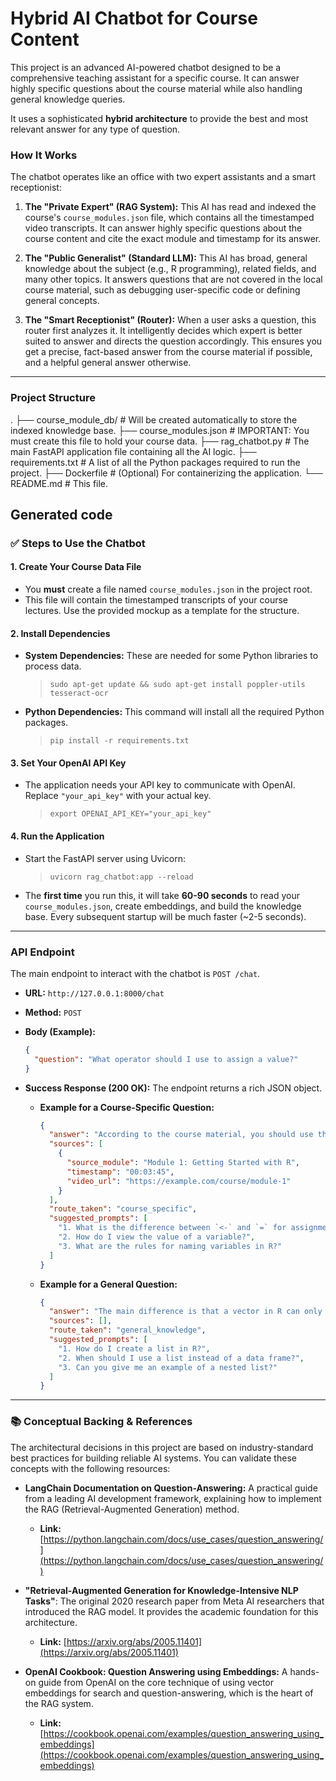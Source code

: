 # Hybrid AI Chatbot for Course Content

This project is an advanced AI-powered chatbot designed to be a comprehensive teaching assistant for a specific course. It can answer highly specific questions about the course material while also handling general knowledge queries.

It uses a sophisticated **hybrid architecture** to provide the best and most relevant answer for any type of question.

### How It Works

The chatbot operates like an office with two expert assistants and a smart receptionist:

1.  **The "Private Expert" (RAG System):** This AI has read and indexed the course's `course_modules.json` file, which contains all the timestamped video transcripts. It can answer highly specific questions about the course content and cite the exact module and timestamp for its answer.

2.  **The "Public Generalist" (Standard LLM):** This AI has broad, general knowledge about the subject (e.g., R programming), related fields, and many other topics. It answers questions that are not covered in the local course material, such as debugging user-specific code or defining general concepts.

3.  **The "Smart Receptionist" (Router):** When a user asks a question, this router first analyzes it. It intelligently decides which expert is better suited to answer and directs the question accordingly. This ensures you get a precise, fact-based answer from the course material if possible, and a helpful general answer otherwise.

---

### Project Structure


.
├── course_module_db/ # Will be created automatically to store the indexed knowledge base.
├── course_modules.json # IMPORTANT: You must create this file to hold your course data.
├── rag_chatbot.py # The main FastAPI application file containing all the AI logic.
├── requirements.txt # A list of all the Python packages required to run the project.
├── Dockerfile # (Optional) For containerizing the application.
└── README.md # This file.

Generated code
---

### ✅ Steps to Use the Chatbot

#### 1. Create Your Course Data File
*   You **must** create a file named `course_modules.json` in the project root.
*   This file will contain the timestamped transcripts of your course lectures. Use the provided mockup as a template for the structure.

#### 2. Install Dependencies
*   **System Dependencies:** These are needed for some Python libraries to process data.
    > `sudo apt-get update && sudo apt-get install poppler-utils tesseract-ocr`
*   **Python Dependencies:** This command will install all the required Python packages.
    > `pip install -r requirements.txt`

#### 3. Set Your OpenAI API Key
*   The application needs your API key to communicate with OpenAI. Replace `"your_api_key"` with your actual key.
    > `export OPENAI_API_KEY="your_api_key"`

#### 4. Run the Application
*   Start the FastAPI server using Uvicorn:
    > `uvicorn rag_chatbot:app --reload`
*   The **first time** you run this, it will take **60-90 seconds** to read your `course_modules.json`, create embeddings, and build the knowledge base. Every subsequent startup will be much faster (~2-5 seconds).

---

### API Endpoint

The main endpoint to interact with the chatbot is `POST /chat`.

*   **URL:** `http://127.0.0.1:8000/chat`
*   **Method:** `POST`
*   **Body (Example):**
    ```json
    {
      "question": "What operator should I use to assign a value?"
    }
    ```
*   **Success Response (200 OK):** The endpoint returns a rich JSON object.

    *   **Example for a Course-Specific Question:**
        ```json
        {
          "answer": "According to the course material, you should use the arrow operator (<-)...",
          "sources": [
            {
              "source_module": "Module 1: Getting Started with R",
              "timestamp": "00:03:45",
              "video_url": "https://example.com/course/module-1"
            }
          ],
          "route_taken": "course_specific",
          "suggested_prompts": [
            "1. What is the difference between `<-` and `=` for assignment?",
            "2. How do I view the value of a variable?",
            "3. What are the rules for naming variables in R?"
          ]
        }
        ```

    *   **Example for a General Question:**
        ```json
        {
          "answer": "The main difference is that a vector in R can only contain elements of the same data type...",
          "sources": [],
          "route_taken": "general_knowledge",
          "suggested_prompts": [
            "1. How do I create a list in R?",
            "2. When should I use a list instead of a data frame?",
            "3. Can you give me an example of a nested list?"
          ]
        }
        ```

---

### 📚 Conceptual Backing & References

The architectural decisions in this project are based on industry-standard best practices for building reliable AI systems. You can validate these concepts with the following resources:

*   **LangChain Documentation on Question-Answering:** A practical guide from a leading AI development framework, explaining how to implement the RAG (Retrieval-Augmented Generation) method.
    *   **Link:** [https://python.langchain.com/docs/use_cases/question_answering/](https://python.langchain.com/docs/use_cases/question_answering/)

*   **"Retrieval-Augmented Generation for Knowledge-Intensive NLP Tasks"**: The original 2020 research paper from Meta AI researchers that introduced the RAG model. It provides the academic foundation for this architecture.
    *   **Link:** [https://arxiv.org/abs/2005.11401](https://arxiv.org/abs/2005.11401)

*   **OpenAI Cookbook: Question Answering using Embeddings:** A hands-on guide from OpenAI on the core technique of using vector embeddings for search and question-answering, which is the heart of the RAG system.
    *   **Link:** [https://cookbook.openai.com/examples/question_answering_using_embeddings](https://cookbook.openai.com/examples/question_answering_using_embeddings)
